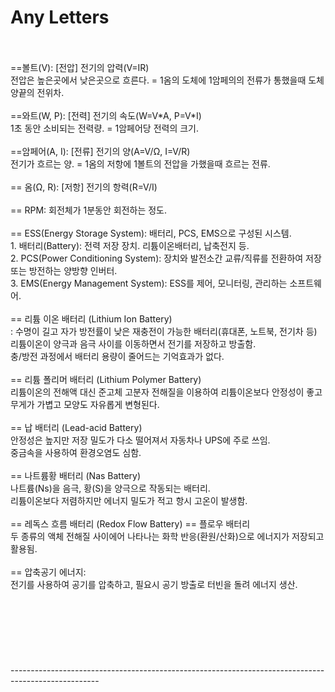 # Any Letters
<br>
<br> ==볼트(V): [전압] 전기의 압력(V=IR)
<br>전압은 높은곳에서 낮은곳으로 흐른다. = 1옴의 도체에 1암페의의 전류가 통했을때 도체 양끝의 전위차.
<br>
<br> ==와트(W, P): [전력] 전기의 속도(W=V*A, P=V*I)
<br>1초 동안 소비되는 전력량. = 1암페어당 전력의 크기.
<br>
<br> ==암페어(A, I): [전류] 전기의 양(A=V/Ω, I=V/R)
<br>전기가 흐르는 양. = 1옴의 저항에 1볼트의 전압을 가했을때 흐르는 전류.
<br>
<br> == 옴(Ω, R): [저항] 전기의 항력(R=V/I)
<br>
<br> == RPM: 회전체가 1분동안 회전하는 정도.
<br>
<br> == ESS(Energy Storage System): 배터리, PCS, EMS으로 구성된 시스템.
<br>1. 배터리(Battery): 전력 저장 장치. 리튬이온배터리, 납축전지 등.
<br>2. PCS(Power Conditioning System): 장치와 발전소간 교류/직류를 전환하여 저장 또는 방전하는 양방향 인버터.
<br>3. EMS(Energy Management System): ESS를 제어, 모니터링, 관리하는 소프트웨어.
<br>
<br> == 리튬 이온 배터리 (Lithium Ion Battery)
<br>: 수명이 길고 자가 방전률이 낮은 재충전이 가능한 배터리(휴대폰, 노트북, 전기차 등)
<br>리튬이온이 양극과 음극 사이를 이동하면서 전기를 저장하고 방출함.
<br>충/방전 과정에서 배터리 용량이 줄어드는 기억효과가 없다.
<br>
<br> == 리튬 폴리머 배터리 (Lithium Polymer Battery)
<br>리튬이온의 전해액 대신 준고체 고분자 전해질을 이용하여 리튬이온보다 안정성이 좋고 무게가 가볍고 모양도 자유롭게 변형된다.
<br>
<br> == 납 배터리 (Lead-acid Battery)
<br>안정성은 높지만 저장 밀도가 다소 떨어져서 자동차나 UPS에 주로 쓰임.
<br>중금속을 사용하여 환경오염도 심함.
<br>
<br> == 나트륨황 배터리 (Nas Battery)
<br>나트륨(Ns)을 음극, 황(S)을 양극으로 작동되는 배터리.
<br>리튬이온보다 저렴하지만 에너지 밀도가 적고 항시 고온이 발생함.
<br>
<br> == 레독스 흐름 배터리 (Redox Flow Battery) == 플로우 배터리
<br>두 종류의 액체 전해질 사이에어 나타나는 화학 반응(환원/산화)으로 에너지가 저장되고 활용됨.
<br>
<br> == 압축공기 에너지: 
<br>전기를 사용하여 공기를 압축하고, 필요시 공기 방출로 터빈을 돌려 에너지 생산.
<br>
<br>
<br>
<br>
<br>
<br>
<br>
<br>----------------------------------------------------------------------------------------------------
